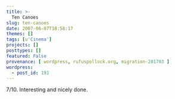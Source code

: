 ```yaml
---
title: >-
  Ten Canoes
slug: ten-canoes
date: 2007-06-07T18:58:17
themes: []
tags: [u'Cinema']
projects: []
posttypes: []
featured: False
provenance: [ wordpress, rufuspollock.org, migration-201703 ]
wordpress:
  - post_id: 191
---
```


7/10. Interesting and nicely done.

